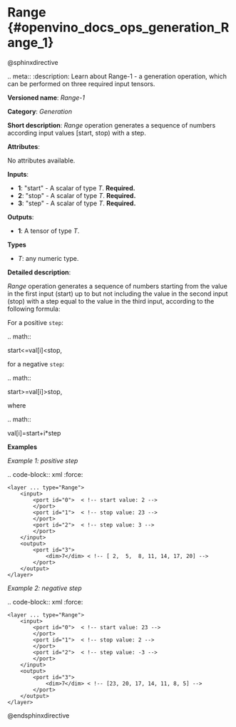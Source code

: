 # Range {#openvino_docs_ops_generation_Range_1}

@sphinxdirective

.. meta::
  :description: Learn about Range-1 - a generation operation, which can be 
                performed on three required input tensors.

**Versioned name**: *Range-1*

**Category**: *Generation*

**Short description**: *Range* operation generates a sequence of numbers according input values [start, stop) with a step.

**Attributes**:

No attributes available.

**Inputs**:

* **1**: "start" - A scalar of type *T*. **Required.**
* **2**: "stop" - A scalar of type *T*. **Required.**
* **3**: "step" - A scalar of type *T*. **Required.**

**Outputs**:

* **1**: A tensor of type *T*.

**Types**

* *T*: any numeric type.

**Detailed description**:

*Range* operation generates a sequence of numbers starting from the value in the first input (start) up to but not including the value in the second input (stop) with a step equal to the value in the third input, according to the following formula:

For a positive ``step``:

.. math::

   start<=val[i]<stop,


for a negative ``step``:

.. math::
 
   start>=val[i]>stop,


where

.. math::

   val[i]=start+i*step


**Examples**

*Example 1: positive step*

.. code-block:: xml
   :force:

    <layer ... type="Range">
        <input>
            <port id="0">  < !-- start value: 2 -->
            </port>
            <port id="1">  < !-- stop value: 23 -->
            </port>
            <port id="2">  < !-- step value: 3 -->
            </port>
        </input>
        <output>
            <port id="3">
                <dim>7</dim> < !-- [ 2,  5,  8, 11, 14, 17, 20] -->
            </port>
        </output>
    </layer>


*Example 2: negative step*

.. code-block:: xml
   :force:

    <layer ... type="Range">
        <input>
            <port id="0">  < !-- start value: 23 -->
            </port>
            <port id="1">  < !-- stop value: 2 -->
            </port>
            <port id="2">  < !-- step value: -3 -->
            </port>
        </input>
        <output>
            <port id="3">
                <dim>7</dim> < !-- [23, 20, 17, 14, 11, 8, 5] -->
            </port>
        </output>
    </layer>

@endsphinxdirective
